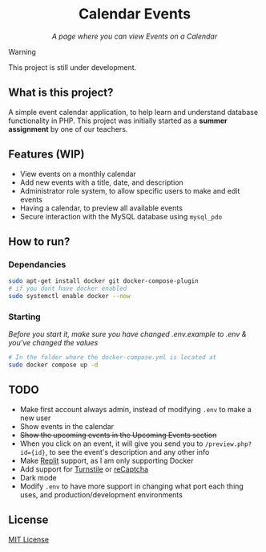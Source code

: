 <h1 align="center">Calendar Events</h1>
<p align="center"><em>A page where you can view Events on a Calendar</em></p>

> [!WARNING]
> This project is still under development. 

## What is this project?
A simple event calendar application, to help learn and understand database functionality in PHP. This project was initially started as a **summer assignment** by one of our teachers.

## Features (WIP)
* View events on a monthly calendar
* Add new events with a title, date, and description
* Administrator role system, to allow specific users to make and edit events
* Having a calendar, to preview all available events
* Secure interaction with the MySQL database using `mysql_pdo`

## How to run?
### Dependancies
```bash
sudo apt-get install docker git docker-compose-plugin
# if you dont have docker enabled
sudo systemctl enable docker --now
```
### Starting
*Before you start it, make sure you have changed .env.example to .env & you've changed the values*
```bash
# In the folder where the docker-compose.yml is located at
sudo docker compose up -d
```

## TODO
* Make first account always admin, instead of modifying `.env` to make a new user
* Show events in the calendar
* ~~Show the upcoming events in the Upcoming Events section~~
* When you click on an event, it will give you send you to `/preview.php?id={id}`, to see the event's description and any other info
* Make [Replit](https://replit.com/) support, as I am only supporting Docker
* Add support for [Turnstile](https://www.cloudflare.com/application-services/products/turnstile/) or [reCaptcha](https://developers.google.com/recaptcha/)
* Dark mode
* Modify `.env` to have more support in changing what port each thing uses, and production/development environments

## License
[MIT License](LICENSE)
